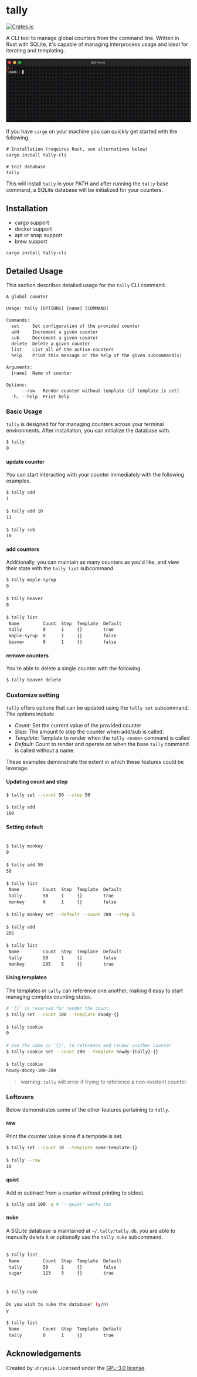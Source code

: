 # tally

[![Crates.io](https://img.shields.io/crates/v/tally-cli.svg)](https://crates.io/crates/tally-cli)

A CLI tool to manage global counters from the command line. Written in Rust with SQLite, it's capable of managing interprocess usage and ideal for iterating and templating.

![Video demo](./docs/media/tally-demo-1.gif)

If you have `cargo` on your machine you can quickly get started with the following.

```shell
# Installation (requires Rust, see alternatives below)
cargo install tally-cli

# Init database
tally
```

This will install `tally` in your PATH and after running the `tally` base command, a SQLite database will be initialized for your counters.

## Installation

- cargo support
- docker support
- apt or snap support
- brew support

```
cargo install tally-cli
```

## Detailed Usage

This section describes detailed usage for the `tally` CLI command.

```
A global counter

Usage: tally [OPTIONS] [name] [COMMAND]

Commands:
  set     Set configuration of the provided counter
  add     Increment a given counter
  sub     Decrement a given counter
  delete  Delete a given counter
  list    List all of the active counters
  help    Print this message or the help of the given subcommand(s)

Arguments:
  [name]  Name of counter

Options:
      --raw   Render counter without template (if template is set)
  -h, --help  Print help

```

### Basic Usage

`tally` is designed for for managing counters across your terminal environments. After installation, you can initialize the database with.


```bash
$ tally
0
```

#### update counter

You can start interacting with your counter immediately with the following examples.

```bash
$ tally add
1

$ tally add 10
11

$ tally sub
10
```

#### add counters

Additionally, you can maintain as many counters as you'd like, and view their state with the `tally list` subcommand.

```bash
$ tally maple-syrup
0

$ tally beaver
0

$ tally list
 Name         Count  Step  Template  Default  
 tally        0      1     {}        true     
 maple-syrup  0      1     {}        false    
 beaver       0      1     {}        false    
```

#### remove counters

You're able to delete a single counter with the following.

```bash
$ tally beaver delete
```

### Customize setting

`tally` offers options that can be updated using the `tally set` subcommand. The options include

* *Count*: Set the current value of the provided counter
* *Step*: The amount to step the counter when add/sub is called.
* *Template*: Template to render when the `tally <name>` command is called
* *Default*: Count to render and operate on when the base `tally` command is called without a name.

These examples demonstrate the extent in which these features could be leverage.

#### Updating count and step

```bash
$ tally set --count 50 --step 50

$ tally add
100
```

#### Setting default

```bash

$ tally monkey
0

$ tally add 50
50

$ tally list
 Name         Count  Step  Template  Default  
 tally        50     1     {}        true     
 monkey       0      1     {}        false    

$ tally monkey set --default --count 200 --step 5

$ tally add 
205

$ tally list
 Name         Count  Step  Template  Default  
 tally        50     1     {}        false
 monkey       205    5     {}        true

```

#### Using templates

The templates in `tally` can reference one another, making it easy to start managing complex counting states.

```bash
# '{}' is reserved for render the count.
$ tally set --count 100 --template doody-{}

$ tally cookie
0

# Use the name in '{}', to reference and render another counter
$ tally cookie set --count 200 --template howdy-{tally}-{}

$ tally cookie
howdy-doody-100-200
```

> warning: `tally` will error if trying to reference a non-existent counter.

### Leftovers

Below demonstrates some of the other features pertaining to `tally`.

#### raw

Print the counter value alone if a template is set.

```bash
$ tally set --count 10 --template some-template-{}

$ tally --raw
10
```

#### quiet

Add or subtract from a counter without printing to stdout.

```bash
$ tally add 100 -q # '--quiet' works too
```

#### nuke

A SQLite database is maintained at `~/.tally/tally.db`, you are able to manually delete it or optionally use the `tally nuke` subcommand.

```bash

$ tally list
 Name         Count  Step  Template  Default  
 tally        50     1     {}        false
 sugar        123    3     {}        true


$ tally nuke

Do you wish to nuke the database? (y/n)
y

$ tally list
 Name         Count  Step  Template  Default  
 tally        0      1     {}        true
```


## Acknowledgements

Created by `uhryniuk`. Licensed under the [GPL-3.0 license](LICENSE).

